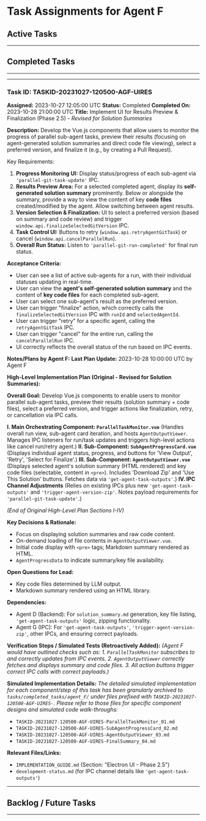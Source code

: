 # Task Assignments for Agent F

## Active Tasks
---
## Completed Tasks
---
---
### Task ID: TASKID-20231027-120500-AGF-UIRES
**Assigned:** 2023-10-27 12:05:00 UTC
**Status:** Completed
**Completed On:** 2023-10-28 21:00:00 UTC
**Title:** Implement UI for Results Preview & Finalization (Phase 2.5) - *Revised for Solution Summaries*

**Description:**
Develop the Vue.js components that allow users to monitor the progress of parallel sub-agent tasks, preview their results (focusing on agent-generated solution summaries and direct code file viewing), select a preferred version, and finalize it (e.g., by creating a Pull Request).

Key Requirements:
1.  **Progress Monitoring UI:** Display status/progress of each sub-agent via `'parallel-git-task-update'` IPC.
2.  **Results Preview Area:** For a selected completed agent, display its **self-generated solution summary** prominently. Below or alongside the summary, provide a way to view the content of key **code files** created/modified by the agent. Allow switching between agent results.
3.  **Version Selection & Finalization:** UI to select a preferred version (based on summary and code review) and trigger `window.api.finalizeSelectedGitVersion` IPC.
4.  **Task Control UI:** Buttons to retry (`window.api.retryAgentGitTask`) or cancel (`window.api.cancelParallelRun`).
5.  **Overall Run Status:** Listen to `'parallel-git-run-completed'` for final run status.

**Acceptance Criteria:**
- User can see a list of active sub-agents for a run, with their individual statuses updating in real-time.
- User can view the **agent's self-generated solution summary** and the content of **key code files** for each completed sub-agent.
- User can select one sub-agent's result as the preferred version.
- User can trigger "finalize" action, which correctly calls the `finalizeSelectedGitVersion` IPC with `runId` and `selectedAgentId`.
- User can trigger "retry" for a specific agent, calling the `retryAgentGitTask` IPC.
- User can trigger "cancel" for the entire run, calling the `cancelParallelRun` IPC.
- UI correctly reflects the overall status of the run based on IPC events.

**Notes/Plans by Agent F:**
**Last Plan Update:** 2023-10-28 10:00:00 UTC by Agent F

**High-Level Implementation Plan (Original - Revised for Solution Summaries):**

**Overall Goal:** Develop Vue.js components to enable users to monitor parallel sub-agent tasks, preview their results (solution summary + code files), select a preferred version, and trigger actions like finalization, retry, or cancellation via IPC calls.

**I. Main Orchestrating Component: `ParallelTaskMonitor.vue`**
    (Handles overall run view, sub-agent card iteration, and hosts `AgentOutputViewer`. Manages IPC listeners for run/task updates and triggers high-level actions like cancel run/retry agent.)
**II. Sub-Component: `SubAgentProgressCard.vue`**
    (Displays individual agent status, progress, and buttons for 'View Output', 'Retry', 'Select for Finalize'.)
**III. Sub-Component: `AgentOutputViewer.vue`**
    (Displays selected agent's solution summary (HTML rendered) and key code files (selectable, content in `<pre>`). Includes 'Download Zip' and 'Use This Solution' buttons. Fetches data via `'get-agent-task-outputs'`.)
**IV. IPC Channel Adjustments**
    (Relies on existing IPCs plus new `'get-agent-task-outputs'` and `'trigger-agent-version-zip'`. Notes payload requirements for `'parallel-git-task-update'`.)

*(End of Original High-Level Plan Sections I-IV)*

**Key Decisions & Rationale:**
- Focus on displaying solution summaries and raw code content.
- On-demand loading of file contents in `AgentOutputViewer.vue`.
- Initial code display with `<pre>` tags; Markdown summary rendered as HTML.
- `AgentProgressData` to indicate summary/key file availability.

**Open Questions for Lead:**
- Key code files determined by LLM output.
- Markdown summary rendered using an HTML library.

**Dependencies:**
- Agent D (Backend): For `solution_summary.md` generation, key file listing, `'get-agent-task-outputs'` logic, zipping functionality.
- Agent G (IPC): For `'get-agent-task-outputs'`, `'trigger-agent-version-zip'`, other IPCs, and ensuring correct payloads.

**Verification Steps / Simulated Tests (Retroactively Added):**
*(Agent F would have outlined checks such as: 1. `ParallelTaskMonitor` subscribes to and correctly updates from IPC events. 2. `AgentOutputViewer` correctly fetches and displays summary and code files. 3. All action buttons trigger correct IPC calls with correct payloads.)*

**Simulated Implementation Details:**
*The detailed simulated implementation for each component/step of this task has been granularly archived to `tasks/completed_tasks/agent_F/` under files prefixed with `TASKID-20231027-120500-AGF-UIRES-`. Please refer to those files for specific component designs and simulated code walk-throughs:*
- `TASKID-20231027-120500-AGF-UIRES-ParallelTaskMonitor_01.md`
- `TASKID-20231027-120500-AGF-UIRES-SubAgentProgressCard_02.md`
- `TASKID-20231027-120500-AGF-UIRES-AgentOutputViewer_03.md`
- `TASKID-20231027-120500-AGF-UIRES-FinalSummary_04.md`

**Relevant Files/Links:**
- `IMPLEMENTATION_GUIDE.md` (Section: "Electron UI - Phase 2.5")
- `development-status.md` (for IPC channel details like `'get-agent-task-outputs'`)
---

## Backlog / Future Tasks
---
